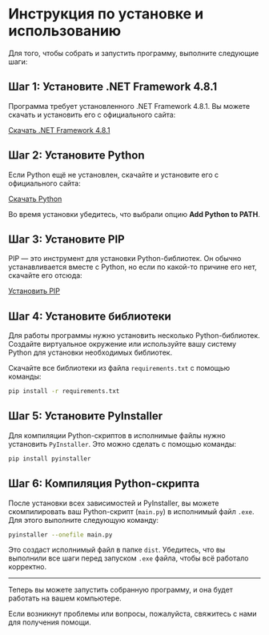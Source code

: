 
# Инструкция по установке и использованию

Для того, чтобы собрать и запустить программу, выполните следующие шаги:

## Шаг 1: Установите .NET Framework 4.8.1

Программа требует установленного .NET Framework 4.8.1. Вы можете скачать и установить его с официального сайта:

[Скачать .NET Framework 4.8.1](https://dotnet.microsoft.com/download/dotnet-framework)

## Шаг 2: Установите Python

Если Python ещё не установлен, скачайте и установите его с официального сайта:

[Скачать Python](https://www.python.org/downloads/)

Во время установки убедитесь, что выбрали опцию **Add Python to PATH**.

## Шаг 3: Установите PIP

PIP — это инструмент для установки Python-библиотек. Он обычно устанавливается вместе с Python, но если по какой-то причине его нет, скачайте его отсюда:

[Установить PIP](https://pip.pypa.io/en/stable/installation/)

## Шаг 4: Установите библиотеки

Для работы программы нужно установить несколько Python-библиотек. Создайте виртуальное окружение или используйте вашу систему Python для установки необходимых библиотек.

Скачайте все библиотеки из файла `requirements.txt` с помощью команды:

```bash
pip install -r requirements.txt
```

## Шаг 5: Установите PyInstaller

Для компиляции Python-скриптов в исполнимые файлы нужно установить `PyInstaller`. Это можно сделать с помощью команды:

```bash
pip install pyinstaller
```

## Шаг 6: Компиляция Python-скрипта

После установки всех зависимостей и PyInstaller, вы можете скомпилировать ваш Python-скрипт (`main.py`) в исполнимый файл `.exe`. Для этого выполните следующую команду:

```bash
pyinstaller --onefile main.py
```

Это создаст исполнимый файл в папке `dist`. Убедитесь, что вы выполнили все шаги перед запуском `.exe` файла, чтобы всё работало корректно.

---

Теперь вы можете запустить собранную программу, и она будет работать на вашем компьютере.

Если возникнут проблемы или вопросы, пожалуйста, свяжитесь с нами для получения помощи.
